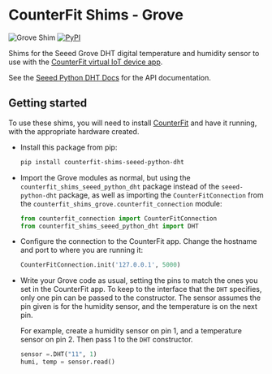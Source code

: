# CounterFit Shims - Grove

![Grove Shim](https://img.shields.io/badge/Platform-Python-green) [![PyPI](https://img.shields.io/pypi/v/counterfit-shims-seeed-python-dht)](https://pypi.org/project/counterfit-shims-seeed-python-dht)

Shims for the Seeed Grove DHT digital temperature and humidity sensor to use with the [CounterFit virtual IoT device app](https://github.com/CounterFit-IoT/CounterFit).

See the [Seeed Python DHT Docs](https://github.com/Seeed-Studio/Seeed_Python_DHT) for the API documentation.

## Getting started

To use these shims, you will need to install [CounterFit](https://github.com/CounterFit-IoT/CounterFit) and have it running, with the appropriate hardware created.

* Install this package from pip:

    ```sh
    pip install counterfit-shims-seeed-python-dht
    ```

* Import the Grove modules as normal, but using the `counterfit_shims_seeed_python_dht` package instead of the `seeed-python-dht` package, as well as importing the `CounterFitConnection` from the `counterfit_shims_grove.counterfit_connection` module:

    ```python
    from counterfit_connection import CounterFitConnection
    from counterfit_shims_seeed_python_dht import DHT
    ```

* Configure the connection to the CounterFit app. Change the hostname and port to where you are running it:

    ```python
    CounterFitConnection.init('127.0.0.1', 5000)
    ```

* Write your Grove code as usual, setting the pins to match the ones you set in the CounterFit app. To keep to the interface that the `DHT` specifies, only one pin can be passed to the constructor. The sensor assumes the pin given is for the humidity sensor, and the temperature is on the next pin.

    For example, create a humidity sensor on pin 1, and a temperature sensor on pin 2. Then pass 1 to the `DHT` constructor.

    ```python
    sensor =.DHT("11", 1)
    humi, temp = sensor.read()
    ```
